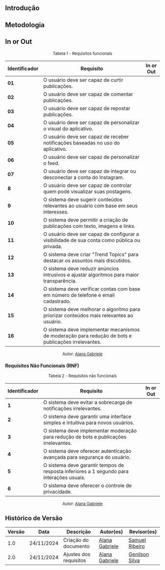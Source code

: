 ## Introdução

## Metodologia

## In or Out

<font size="2"><p style="text-align: center">Tabela 1 - Requisitos funcionais </p></font>

| **Identificador** | **Requisito**                                                                                       | **In or Out** |
| ----------------- | --------------------------------------------------------------------------------------------------- | ------------- |
| **01**            | O usuário deve ser capaz de curtir publicações.                                                     |               |
| **02**            | O usuário deve ser capaz de comentar publicações.                                                   |               |
| **03**            | O usuário deve ser capaz de repostar publicações.                                                   |               |
| **04**            | O usuário deve ser capaz de personalizar o visual do aplicativo.                                    |               |
| **05**            | O usuário deve ser capaz de receber notificações baseadas no uso do aplicativo.                     |               |
| **06**            | O usuário deve ser capaz de personalizar o feed.                                                    |               |
| **07**            | O usuário deve ser capaz de integrar ou desconectar a conta do Instagram.                           |               |
| **8**             | O usuário deve ser capaz de controlar quem pode visualizar suas postagens.                          |               |
| **9**             | O sistema deve sugerir conteúdos relevantes ao usuário com base em seus interesses.                 |               |
| **10**            | O sistema deve permitir a criação de publicações com texto, imagens e links.                        |               |
| **11**            | O usuário deve ser capaz de configurar a visibilidade de sua conta como pública ou privada.         |               |
| **12**            | O sistema deve criar "Trend Topics" para destacar os assuntos mais discutidos.                      |               |
| **13**            | O sistema deve reduzir anúncios intrusivos e ajustar algoritmos para maior transparência.           |               |
| **14**            | O sistema deve verificar contas com base em número de telefone e email cadastrado.                  |               |
| **15**            | O sistema deve melhorar o algoritmo para priorizar conteúdos mais relevantes ao usuário.            |               |
| **16**            | O sistema deve implementar mecanismos de moderação para redução de bots e publicações irrelevantes. |               |

<font size="2"><p style="text-align: center; font-size: 14px;">
Autor: <a href="https://github.com/alanagabriele" target="_blank">Alana Gabriele </a>

### Requisitos Não Funcionais (RNF)

<font size="2"><p style="text-align: center">Tabela 2 - Requisitos não funcionais </p></font>

| **Identificador** | **Requisito**                                                                             | **In or Out** |
| ----------------- | ----------------------------------------------------------------------------------------- | ------------- |
| **1**             | O sistema deve evitar a sobrecarga de notificações irrelevantes.                          |               |
| **2**             | O sistema deve garantir uma interface simples e intuitiva para novos usuários.            |               |
| **3**             | O sistema deve implementar moderação para redução de bots e publicações irrelevantes.     |               |
| **4**             | O sistema deve oferecer autenticação avançada para segurança do usuário.                  |               |
| **5**             | O sistema deve garantir tempos de resposta inferiores a 1 segundo para interações usuais. |               |
| **6**             | O sistema deve oferecer o controle de privacidade.                                        |

<font size="2"><p style="text-align: center; font-size: 14px;">
Autor: <a href="https://github.com/alanagabriele" target="_blank">Alana Gabriele </a>

## Histórico de Versão

| **Versão** | **Data**   | **Descrição**          | **Autor(es)**                                      | **Revisor(es)**                                    |
| ---------- | ---------- | ---------------------- | -------------------------------------------------- | -------------------------------------------------- |
| 1.0        | 24/11/2024 | Criação do documento   | [Alana Gabriele](https://github.com/alanagabriele) | [Samuel Ribeiro](https://github.com/SamuelRicosta) |
| 2.0        | 24/11/2024 | Ajustes dos requisitos | [Alana Gabriele](https://github.com/alanagabriele) | [Genilson Silva](https://github.com/GenilsonJrs)   |
